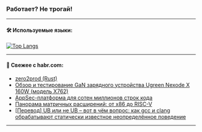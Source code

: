 ### Работает? Не трогай!

---
<!--
#### 🛠️ Technical stack:

![Java](https://img.shields.io/badge/Java-informational?logo=Oracle&style=flat&logoColor=white&color=FF4500)
![Kotlin](https://img.shields.io/badge/Kotlin-informational?logo=Kotlin&style=flat&logoColor=white&color=774D97)
![TS](https://img.shields.io/badge/TypeScript-informational?logo=typeScript&style=flat&logoColor=black&color=017acc)
![Python](https://img.shields.io/badge/Python-informational?logo=Python&style=flat&logoColor=black&color=ffdd54) <br>
![Spring](https://img.shields.io/badge/Spring-informational?logo=Spring&style=flat&logoColor=white&color=6DB33F) 
![SpringBoot](https://img.shields.io/badge/SpringBoot-informational?logo=SpringBoot&style=flat&logoColor=white&color=6DB33F)
![Nest](https://img.shields.io/badge/NestJS-informational?logo=NestJS&style=flat&logoColor=white&color=E0234E) 
![NodeJS](https://img.shields.io/badge/NodeJS-informational?logo=node.js&style=flat&logoColor=white&color=70A760)<br>
![PostgreSQL](https://img.shields.io/badge/PostgreSQL-informational?logo=PostgreSQL&style=flat&logoColor=white&color=DAA520)
![MongoDB](https://img.shields.io/badge/MongoDB-informational?logo=MongoDB&style=flat&logoColor=white&color=870000)
![Apache](https://img.shields.io/badge/Apache-informational?logo=apache&style=flat&logoColor=white&color=f74e28)

___ 
-->

#### 🛠️ Используемые языки:

[![Top Langs](https://github-readme-stats-u2qms2cxw-advtsettinggmailcoms-projects.vercel.app/api/top-langs/?username=zloylis&langs_count=10&hide_title=true&title_color=e6edf3&size_weight=0.5&count_weight=0.5&layout=compact&hide_progress=true&hide_border=true&theme=dracula)](https://github.com/zloylis)

<!---


####  :octocat:&nbsp;&nbsp; Статистика:

![GitHub stats](https://github-readme-stats-u2qms2cxw-advtsettinggmailcoms-projects.vercel.app/api?username=zloylis&show_icons=true&hide_border=true&theme=dracula&title_color=e6edf3&include_all_commits=true&count_private=true&hide_rank=false&hide_title=true&rank_icon=github)
-->
---

#### 💬 Свежее с habr.com:

<!-- BLOG-POST-LIST:START -->
- [zero2prod &lpar;Rust&rpar;](https://habr.com/ru/articles/827782/?utm_source=habrahabr&utm_medium=rss&utm_campaign=827782)
- [Обзор и тестирование GaN зарядного устройства Ugreen Nexode X 160W &lpar;модель X762&rpar;](https://habr.com/ru/articles/827776/?utm_source=habrahabr&utm_medium=rss&utm_campaign=827776)
- [AppSec-платформа для сотен миллионов строк кода](https://habr.com/ru/companies/vk/articles/824496/?utm_source=habrahabr&utm_medium=rss&utm_campaign=824496)
- [Панорама матричных расширений: от x86 до RISC-V](https://habr.com/ru/companies/yadro/articles/827430/?utm_source=habrahabr&utm_medium=rss&utm_campaign=827430)
- [[Перевод] UB или не UB – вот в чём вопрос: как gcc и clang обрабатывают статически известное неопределённое поведение](https://habr.com/ru/articles/827752/?utm_source=habrahabr&utm_medium=rss&utm_campaign=827752)
<!-- BLOG-POST-LIST:END -->

---
